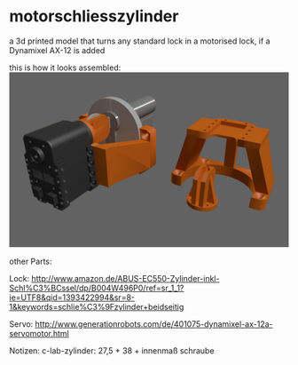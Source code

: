motorschliesszylinder
=====================

a 3d printed model that turns any standard lock in a motorised lock, if a Dynamixel AX-12 is added


this is how it looks assembled: ![alt text](https://github.com/ij0n/motorschliesszylinder/blob/master/render1_0002.jpg?raw=true "Render of parts")


other Parts:

Lock: http://www.amazon.de/ABUS-EC550-Zylinder-inkl-Schl%C3%BCssel/dp/B004W496P0/ref=sr_1_1?ie=UTF8&qid=1393422994&sr=8-1&keywords=schlie%C3%9Fzylinder+beidseitig

Servo: http://www.generationrobots.com/de/401075-dynamixel-ax-12a-servomotor.html

Notizen:
c-lab-zylinder: 27,5 + 38 + innenmaß schraube
